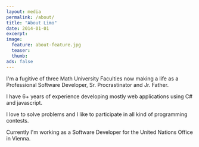 ```yaml
---
layout: media
permalink: /about/
title: "About Limo"
date: 2014-01-01
excerpt:
image:
  feature: about-feature.jpg
  teaser:
  thumb:
ads: false  
---
```


I'm a fugitive of three Math University Faculties now making a life as a Professional Software Developer, Sr. Procrastinator and Jr. Father.

I have 6+ years of experience developing mostly web applications using C# and javascript.

I love to solve problems and I like to participate in all kind of programming contests.

Currently I'm working as a Software Developer for the United Nations Office in Vienna.
